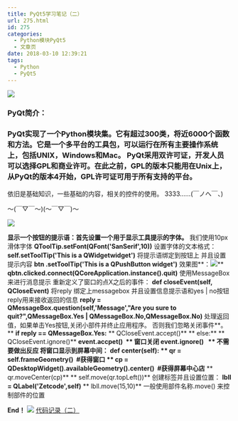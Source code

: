 ```yaml
---
title: PyQt5学习笔记（二）
url: 275.html
id: 275
categories:
  - Python模块PyQt5
  - 文章页
date: 2018-03-10 12:39:21
tags:
  - Python
  - PyQt5
---
```


![](http://47.100.4.8/wp-content/uploads/2018/03/QQ图片20180308122611.png)

### PyQt简介：

### **PyQt**实现了一个Python模块集。它有超过300类，将近6000个函数和方法。它是一个多平台的工具包，可以运行在所有主要操作系统上，包括UNIX，Windows和Mac。 **PyQt采用双许可证，开发人员可以选择GPL和商业许可。在此之前，GPL的版本只能用在Unix上，从PyQt的版本4开始，GPL许可证可用于所有支持的平台。**

依旧是基础知识，一些基础的内容，相关的控件的使用。 3333……(￣ノへ￣、)

～(￣▽￣～)(～￣▽￣)～

![](http://47.100.4.8/wp-content/uploads/2018/03/QQ图片20180308123017.png)

**显示一个按钮的提示语：首先设置一个用于显示工具提示的字体。** 我们使用10px滑体字体 **QToolTip.setFont(QFont('SanSerif',10))** 设置字体的文本格式： **self.setToolTip('This is a <b>QWidget</b>widget')** 将提示语绑定到按钮上 并且设置提示内容 **btn .setToolTip('This is a <b>QPushButton</b> widget')** 效果图**：![](http://47.100.4.8/wp-content/uploads/2018/03/请问请问-300x227.png)** **qbtn.clicked.connect(QCoreApplication.instance().quit)** 使用MessageBox 来进行消息提示 重新定义了窗口的点X之后的事件： **def closeEvent(self, QCloseEvent)** 将reply 绑定上messagebox 并且设置信息提示语和yes | no按钮 reply用来接收返回的信息 **reply = QMessageBox.question(self,'Message',"Are you sure to quit?",QMessageBox.Yes | QMessageBox.No,QMessageBox.No)** 处理返回值，如果单击Yes按钮,关闭小部件并终止应用程序。 否则我们忽略关闭事件**。** **if reply == QMessageBox.Yes:** ** QCloseEvent.accept()** ** else:** ** QCloseEvent.ignore()** **event.accpet()  ** **窗口关闭** **event.ignore()   ** **不需要做出反应** 将窗口显示到屏幕中间： **def center(self):** ** qr = self.frameGeometry()  #获得窗口** ** cp = QDesktopWidget().availableGeometry().center()  #获得屏幕中心店** ** qr.moveCenter(cp)** ** self.move(qr.topLeft())** 创建标签并且设置位置： **lbll = QLabel('Zetcode',self)** ** lbll.move(15,10)** 一般使用部件名称.move() 来控制部件的位置

**End！** ![](http://47.100.4.8/wp-content/uploads/2018/03/0addfb628535e5ddf06b66a77fc6a7efce1b6226-300x300.jpg) [代码记录（二）](http://47.100.4.8/wp-content/uploads/2018/03/代码记录（二）.rar)